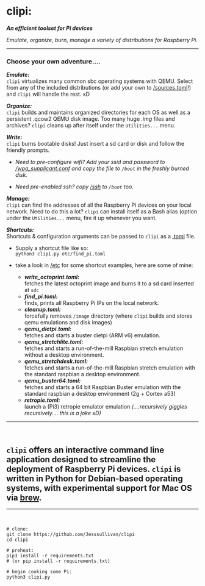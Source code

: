 # clipi:


***An efficient toolset for Pi devices***

*Emulate, organize, burn, manage a variety of distributions for Raspberry Pi.*
    
- - -

### Choose your own adventure....


***Emulate:***    
`clipi` virtualizes many common sbc operating systems with QEMU.  Select from any of the included distributions (or add your own to [/sources.toml](https://github.com/Jesssullivan/clipi/blob/master/sources.toml)!) and `clipi` will handle the rest. xD

***Organize:***    
`clipi` builds and maintains organized directories for each OS as well as a persistent .qcow2 QEMU disk image.  Too many huge *.img* files and archives?  `clipi` cleans up after itself under the ```Utilities...``` menu.

***Write:***    
`clipi` burns bootable disks!  Just insert a sd card or disk and follow the friendly prompts.  
- *Need to pre-configure wifi?  Add your ssid and password to [/wpa_supplicant.conf](https://github.com/Jesssullivan/clipi/blob/master/wpa_supplicant.conf) and copy the file to `/boot` in the freshly burned disk.*    

- *Need pre-enabled ssh? copy [/ssh](https://github.com/Jesssullivan/clipi/blob/master/ssh) to `/boot` too.*

***Manage:***   
`clipi` can find the addresses of all the Raspberry Pi devices on your local network.   Need to do this a lot?  `clipi` can install itself as a Bash alias (option under the ```Utilities...``` menu, fire it up whenever you want.
    
***Shortcuts:***             
Shortcuts & configuration arguments can be passed to `clipi` as a [.toml](https://github.com/toml-lang/toml) file.              
- Supply a shortcut file like so:          
```python3 clipi.py etc/find_pi.toml```        
    
- take a look in [/etc](https://github.com/Jesssullivan/clipi/tree/master/etc) for some shortcut examples, here are some of mine:
   - ***write_octoprint.toml:***            
     fetches the latest octoprint image and burns it to a sd card inserted at `sdc` 
   - ***find_pi.toml:***            
     finds, prints all Raspberry Pi IPs on the local network.       
   - ***cleanup.toml:***            
     forcefully removes `/image` directory (where `clipi` builds and stores qemu emulations and disk images)
   - ***qemu_dietpi.toml:***            
     fetches and starts a buster dietpi (ARM v6) emulation.         
   - ***qemu_stretchlite.toml:***            
     fetches and starts a run-of-the-mill Raspbian stretch emulation without a desktop environment.         
   - ***qemu_stretchdesk.toml:***                            
     fetches and starts a run-of-the-mill Raspbian stretch emulation with the standard raspbian a desktop environment.  
   - ***qemu_buster64.toml:***                            
     fetches and starts a 64 bit Raspbian Buster emulation with the standard raspbian a desktop environment (2g + Cortex a53)
   - ***retropie.toml:***                            
     launch a (Pi3) retropie emulator emulation *(....recursively giggles recursively....  this is a joke xD)*
                
                      
- - -
    
<br>    
    
## `clipi` offers an interactive command line application designed to streamline the deployment of Raspberry Pi devices.  `clipi` is written in Python for Debian-based operating systems, with experimental support for Mac OS via [brew](https://brew.sh/).
        
- - -    
    
<br>   
    
```shell script
# clone:
git clone https://github.com/Jesssullivan/clipi
cd clipi

# preheat:
pip3 install -r requirements.txt
# (or pip install -r requirements.txt)

# begin cooking some Pi:
python3 clipi.py
```
